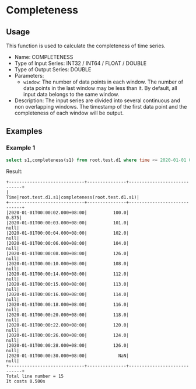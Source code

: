 # Completeness

## Usage
This function is used to calculate the completeness of time series.

+ Name: COMPLETENESS
+ Type of Input Series: INT32 / INT64 / FLOAT / DOUBLE
+ Type of Output Series: DOUBLE
+ Parameters: 
  + `window`: The number of data points in each window. The number of data points in the last window may be less than it. By default, all input data belongs to the same window.
+ Description: The input series are divided into several continuous and non overlapping windows. The timestamp of the first data point and the completeness of each window will be output.


## Examples

### Example 1

```sql
select s1,completeness(s1) from root.test.d1 where time <= 2020-01-01 00:00:30
```

Result:
```
+-----------------------------+---------------+-----------------------------+
|                         Time|root.test.d1.s1|completeness(root.test.d1.s1)|
+-----------------------------+---------------+-----------------------------+
|2020-01-01T00:00:02.000+08:00|          100.0|                        0.875|
|2020-01-01T00:00:03.000+08:00|          101.0|                         null|
|2020-01-01T00:00:04.000+08:00|          102.0|                         null|
|2020-01-01T00:00:06.000+08:00|          104.0|                         null|
|2020-01-01T00:00:08.000+08:00|          126.0|                         null|
|2020-01-01T00:00:10.000+08:00|          108.0|                         null|
|2020-01-01T00:00:14.000+08:00|          112.0|                         null|
|2020-01-01T00:00:15.000+08:00|          113.0|                         null|
|2020-01-01T00:00:16.000+08:00|          114.0|                         null|
|2020-01-01T00:00:18.000+08:00|          116.0|                         null|
|2020-01-01T00:00:20.000+08:00|          118.0|                         null|
|2020-01-01T00:00:22.000+08:00|          120.0|                         null|
|2020-01-01T00:00:26.000+08:00|          124.0|                         null|
|2020-01-01T00:00:28.000+08:00|          126.0|                         null|
|2020-01-01T00:00:30.000+08:00|            NaN|                         null|
+-----------------------------+---------------+-----------------------------+
Total line number = 15
It costs 0.500s
```
